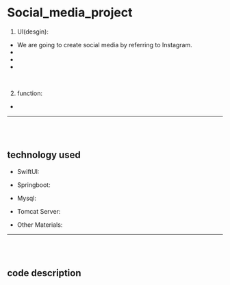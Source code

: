 # Social_media_project

1. UI(desgin):
  - We are going to create social media by referring to Instagram.
  - 
  - 
  - 

<br>

2. function:
  - 


<hr>
<br>
<br>
<h2>technology used</h2>

- SwiftUI: 

- Springboot: 
  
- Mysql:
  
- Tomcat Server: 
  
- Other Materials:

<hr>
<br>
<br>
<h2>code description</h2>
